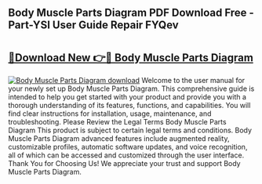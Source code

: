 ## Body Muscle Parts Diagram PDF Download Free - Part-YSI User Guide Repair FYQev

# <h2><a href="http://dfubka.blite.top/?on=Body+Muscle+Parts+Diagram">🔗Download New 👉🔴 Body Muscle Parts Diagram</a></h2>

[![Body Muscle Parts Diagram download](https://i.imgur.com/lujVjoI.png)](http://dfubka.blite.top/?on=Body+Muscle+Parts+Diagram)
Welcome to the user manual for your newly set up Body Muscle Parts Diagram. This comprehensive guide is intended to help you get started with your product and provide you with a thorough understanding of its features, functions, and capabilities. You will find clear instructions for installation, usage, maintenance, and troubleshooting. Please Review the Legal Terms Body Muscle Parts Diagram This product is subject to certain legal terms and conditions. Body Muscle Parts Diagram advanced features include augmented reality, customizable profiles, automatic software updates, and voice recognition, all of which can be accessed and customized through the user interface. Thank You for Choosing Us! We appreciate your trust and support Body Muscle Parts Diagram.
